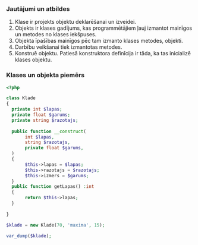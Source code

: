 ### Jautājumi un atbildes

1. Klase ir projekts objektu deklarēšanai un izveidei.
2. Objekts ir klases gadījums, kas programmētājiem ļauj izmantot mainīgos un metodes no klases iekšpuses.
3. Objekta īpašības mainīgos pēc tam izmanto klases metodes, objekti.
4. Darbību veikšanai tiek izmantotas metodes.
5. Konstruē objektu. Patiesā konstruktora definīcija ir tāda, ka tas inicializē klases objektu.

### Klases un objekta piemērs

```php
<?php

class Klade
{
  private int $lapas;
  private float $garums;
  private string $razotajs;
  
  public function __construct(
       int $lapas,
       string $razotajs,
       private float $garums,
  )
  {
       $this->lapas = $lapas;
       $this->razotajs = $razotajs;
       $this->izmers = $garums;
  }
  public function getLapas() :int
  {
       return $this->lapas;
  }
 
}

$klade = new Klade(70, 'maxima', 15);

var_dump($klade);